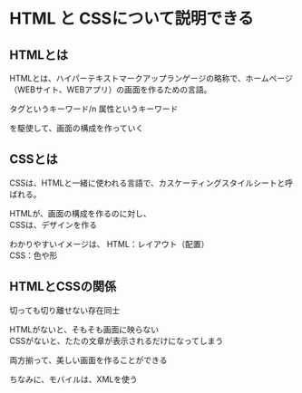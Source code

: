 

# HTML と CSSについて説明できる

## HTMLとは


HTMLとは、ハイパーテキストマークアップランゲージの略称で、ホームページ（WEBサイト、WEBアプリ）の画面を作るための言語。

タグというキーワード/n
属性というキーワード

を駆使して、画面の構成を作っていく


## CSSとは

CSSは、HTMLと一緒に使われる言語で、カスケーティングスタイルシートと呼ばれる。

HTMLが、画面の構成を作るのに対し、\
CSSは、デザインを作る

わかりやすいイメージは、
HTML：レイアウト（配置）\
CSS：色や形


## HTMLとCSSの関係

切っても切り離せない存在同士

HTMLがないと、そもそも画面に映らない\
CSSがないと、たたの文章が表示されるだけになってしまう

両方揃って、美しい画面を作ることができる


ちなみに、モバイルは、XMLを使う




